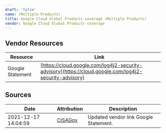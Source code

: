 ```yaml
---
draft: 'false'
name: (Multiple Products)
title: Google Cloud Global Products coverage (Multiple Products)
vendor: Google Cloud Global Products coverage
---
```


## Vendor Resources
| Resource | Link |
| --- | --- |
| Google Statement | [https://cloud.google.com/log4j2-security-advisory](https://cloud.google.com/log4j2-security-advisory) |



## Sources
| Date | Attribution | Description |
| --- | --- | --- |
| 2021-12-17 14:04:59 | [CISAGov](https://raw.githubusercontent.com/cisagov/log4j-affected-db/develop/README.md) | Updated vendor link Google Statement.  |
